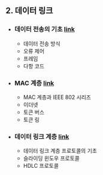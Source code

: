 ## 2. 데이터 링크
- ### 데이터 전송의 기초 [link](2-1.%20Data%20Transport%20Basic)
  - 데이터 전송 방식
  - 오류 제어
  - 프레임
  - 다항 코드

- ### MAC 계층 [link](2-2.%20Mac%20Layer)
  - MAC 계층과 IEEE 802 시리즈
  - 이더넷
  - 토큰 버스
  - 토큰 링
  
- ### 데이터 링크 계층 [link](2-3.%20Data%20Link%20Layer)
  - 데이터 링크 계층 프로토콜의 기초
  - 슬라이딩 윈도우 프로토콜
  - HDLC 프로토콜
